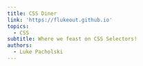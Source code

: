 ```yaml
---
title: CSS Diner
link: 'https://flukeout.github.io'
topics:
  - CSS
subtitle: Where we feast on CSS Selectors!
authors:
  - Luke Pacholski
---
```


